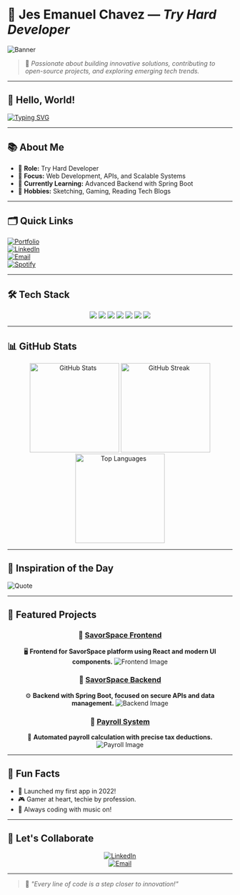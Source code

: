 # 🚀 **Jes Emanuel Chavez** — *Try Hard Developer*

![Banner](https://64.media.tumblr.com/f6753c4537c395a5305d5e8b872a35bc/c2332f2c10cafb94-1c/s1280x1920/0f86834b55e59e62707ca253f8d6d212df1f1af9.jpg)

> 🌟 *Passionate about building innovative solutions, contributing to open-source projects, and exploring emerging tech trends.*  

---

## 👋 **Hello, World!**
[![Typing SVG](https://readme-typing-svg.herokuapp.com?font=Fira+Code&pause=1000&color=36BCF7&width=435&lines=Welcome+to+my+GitHub+Profile!;I'm+Jes+Emanuel+Chavez;Full-Stack+Developer+%7C+Tech+Enthusiast)](https://git.io/typing-svg)

---

## 📚 **About Me**
- 💼 **Role:** Try Hard Developer  
- 🎯 **Focus:** Web Development, APIs, and Scalable Systems  
- 🌱 **Currently Learning:** Advanced Backend with Spring Boot  
- 🧠 **Hobbies:** Sketching, Gaming, Reading Tech Blogs  

---

## 🗂️ **Quick Links**
[![Portfolio](https://img.shields.io/badge/Portfolio-Visit-orange?style=for-the-badge&logo=google-chrome&logoColor=white)](#)  
[![LinkedIn](https://img.shields.io/badge/LinkedIn-Connect-blue?style=for-the-badge&logo=linkedin&logoColor=white)](https://www.linkedin.com/in/jes-emanuel-chavez-b8ab0a342/)  
[![Email](https://img.shields.io/badge/Email-Contact-red?style=for-the-badge&logo=gmail&logoColor=white)](mailto:chavezjes71@example.com)  
[![Spotify](https://img.shields.io/badge/Spotify-Listen-green?style=for-the-badge&logo=spotify&logoColor=white)](https://open.spotify.com/playlist/1pAi9UkQMFyPMYFA0jPgae?si=3dfc0373d4a54fed)  

---

## 🛠️ **Tech Stack**

<div align="center">
  <img src="https://img.shields.io/badge/Python-3776AB?style=for-the-badge&logo=python&logoColor=white" />
  <img src="https://img.shields.io/badge/JavaScript-F7DF1E?style=for-the-badge&logo=javascript&logoColor=black" />
  <img src="https://img.shields.io/badge/React-61DAFB?style=for-the-badge&logo=react&logoColor=black" />
  <img src="https://img.shields.io/badge/HTML5-E34F26?style=for-the-badge&logo=html5&logoColor=white" />
  <img src="https://img.shields.io/badge/CSS3-1572B6?style=for-the-badge&logo=css3&logoColor=white" />
  <img src="https://img.shields.io/badge/Spring_Boot-6DB33F?style=for-the-badge&logo=spring&logoColor=white" />
  <img src="https://img.shields.io/badge/MySQL-00000F?style=for-the-badge&logo=mysql&logoColor=white" />
</div>

---

## 📊 **GitHub Stats**

<div align="center">
  <img height="200" src="https://github-readme-stats.vercel.app/api?username=Cappi-dev&show_icons=true&theme=tokyonight" alt="GitHub Stats" />
  <img height="200" src="https://github-readme-streak-stats.herokuapp.com/?user=Cappi-dev&theme=tokyonight" alt="GitHub Streak" />
  <img height="200" src="https://github-readme-stats.vercel.app/api/top-langs/?username=Cappi-dev&layout=compact&theme=tokyonight" alt="Top Languages" />
</div>

---


## 📝 **Inspiration of the Day**
![Quote](https://quotes-github-readme.vercel.app/api?type=horizontal&theme=tokyonight)

---

## 🚀 **Featured Projects**

<div align="center">
  
  ### 🔗 [**SavorSpace Frontend**](https://github.com/karl2522/SavorSpace-Frontend)
  🖥️ **Frontend for SavorSpace platform using React and modern UI components.**
  ![Frontend Image](https://i.pinimg.com/736x/8b/db/51/8bdb51ecf2f4c7d9a225a14b11a9d4dc.jpg)
  
  ### 🔗 [**SavorSpace Backend**](https://github.com/karl2522/SavorSpace-Backend)
  ⚙️ **Backend with Spring Boot, focused on secure APIs and data management.**
  ![Backend Image](https://i.pinimg.com/736x/af/3a/74/af3a741c07d2cfb96176a2f11470d25f.jpg)
  
  ### 🔗 [**Payroll System**](https://github.com/Cappi-dev/Payroll_System)
  💼 **Automated payroll calculation with precise tax deductions.**
  ![Payroll Image](https://i.pinimg.com/736x/a7/02/c2/a702c2ee276e68e95dc53a08f4ddfe17.jpg)
  
</div>

---

## 🌟 **Fun Facts**
- 🚀 Launched my first app in 2022!  
- 🎮 Gamer at heart, techie by profession.  
- 🎵 Always coding with music on!  

---

## 🤝 **Let's Collaborate**

<div align="center">
  
[![LinkedIn](https://img.shields.io/badge/LinkedIn-Connect-blue?style=for-the-badge&logo=linkedin&logoColor=white)](https://www.linkedin.com/in/jes-emanuel-chavez-b8ab0a342/)  
[![Email](https://img.shields.io/badge/Email-Contact-red?style=for-the-badge&logo=gmail&logoColor=white)](mailto:chavezjes71@example.com)

</div>


---

> 🧠 *"Every line of code is a step closer to innovation!"*  
